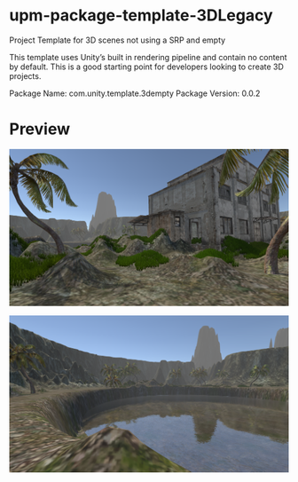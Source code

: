 # upm-package-template-3DLegacy
Project Template for 3D scenes not using a SRP and empty

This template uses Unity’s built in rendering pipeline and contain no content by default. This is a good starting point for developers looking to create 3D projects.


Package Name: com.unity.template.3dempty
Package Version: 0.0.2

# Preview
![](/image/preview1.png)

![](/image/preview2.png)